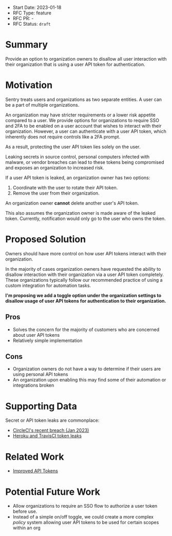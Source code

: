 - Start Date: 2023-01-18
- RFC Type: feature
- RFC PR: -
- RFC Status: `draft`

# Summary

Provide an option to organization owners to disallow all user interaction with
their organization that is using a user API token for authentication.

# Motivation

Sentry treats users and organizations as two separate entities.
A user can be a part of multiple organizations.

An organization may have stricter requirements or a lower risk appetite
compared to a user. We provide options for organizations to require SSO and 2FA
to be enabled on a user account that wishes to interact with their organization.
However, a user can authenticate with a user API token, which inherently
does not require controls like a 2FA prompt.

As a result, protecting the user API token lies solely on the user.

Leaking secrets in source control, personal computers infected with malware, or
vendor breaches can lead to these tokens being compromised and exposes
an organization to increased risk.

If a user API token is leaked, an organization owner has two options:

1. Coordinate with the user to rotate their API token.
2. Remove the user from their organization.

An organization owner **cannot** delete another user's API token.

This also assumes the organization owner is made aware of the leaked token.
Currently, notification would only go to the user who owns the token.

# Proposed Solution

Owners should have more control on how user API tokens
interact with their organization.

In the majority of cases organization owners have requested the ability
to disallow interaction with their organization via a user API
token completely. These organizations typically follow our recommended
practice of using a custom integration for automation tasks.

**I'm proposing we add a toggle option under the organization settings
to disallow usage of user API tokens for authentication to their organization.**

## Pros

- Solves the concern for the majority of customers who are concerned about
  user API tokens
- Relatively simple implementation

## Cons

- Organization owners do not have a way to determine if
  their users are using personal API tokens
- An organization upon enabling this may find some of their automation
  or integrations broken

# Supporting Data

Secret or API token leaks are commonplace:

- [CircleCI's recent breach (Jan 2023)](https://circleci.com/blog/jan-4-2023-incident-report/)
- [Heroku and TravisCI token leaks](https://github.blog/2022-04-15-security-alert-stolen-oauth-user-tokens/)

# Related Work

- [Improved API Tokens](https://github.com/getsentry/rfcs/pull/32)

# Potential Future Work

- Allow organizations to require an SSO flow to authorize a user token before use.
- Instead of a simple on/off toggle, we could create a more complex _policy_ system
  allowing user API tokens to be used for certain scopes within an org
